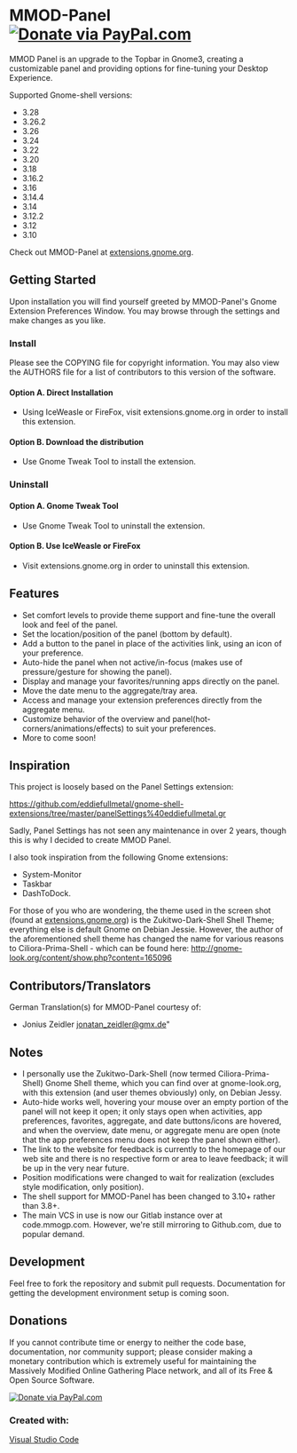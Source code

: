 # MMOD-Panel [![Donate via PayPal.com](https://gitlab.com/mmod/kwaeri-user-experience/raw/master/images/mmod-donate-btn-2.png)](https://www.paypal.com/cgi-bin/webscr?cmd=_s-xclick&hosted_button_id=YUW4CWCAABCU2)

MMOD Panel is an upgrade to the Topbar in Gnome3, creating a customizable panel and providing options for fine-tuning your Desktop Experience.

Supported Gnome-shell versions:

* 3.28
* 3.26.2
* 3.26
* 3.24
* 3.22
* 3.20
* 3.18
* 3.16.2
* 3.16
* 3.14.4
* 3.14
* 3.12.2
* 3.12
* 3.10

Check out MMOD-Panel at [extensions.gnome.org](https://extensions.gnome.org/extension/898/mmod-panel).

## Getting Started

Upon installation you will find yourself greeted by MMOD-Panel's Gnome Extension Preferences Window.  You may browse through the settings and make changes as you like.

### Install

Please see the COPYING file for copyright information. You may also view the AUTHORS file for a list of contributors to this version of the software.

#### Option A. Direct Installation

* Using IceWeasle or FireFox, visit extensions.gnome.org in order to install this extension.

#### Option B. Download the distribution

* Use Gnome Tweak Tool to install the extension.

### Uninstall

#### Option A. Gnome Tweak Tool

* Use Gnome Tweak Tool to uninstall the extension.

#### Option B. Use IceWeasle or FireFox

* Visit extensions.gnome.org in order to uninstall this extension.

## Features

* Set comfort levels to provide theme support and fine-tune the overall look and feel of the panel.
* Set the location/position of the panel (bottom by default).
* Add a button to the panel in place of the activities link, using an icon of your preference.
* Auto-hide the panel when not active/in-focus (makes use of pressure/gesture for showing the panel).
* Display and manage your favorites/running apps directly on the panel.
* Move the date menu to the aggregate/tray area.
* Access and manage your extension preferences directly from the aggregate menu.
* Customize behavior of the overview and panel(hot-corners/animations/effects) to suit your preferences.
* More to come soon!

## Inspiration

This project is loosely based on the Panel Settings extension:

https://github.com/eddiefullmetal/gnome-shell-extensions/tree/master/panelSettings%40eddiefullmetal.gr

Sadly, Panel Settings has not seen any maintenance in over 2 years, though this is why I decided to create MMOD Panel.

I also took inspiration from the following Gnome extensions:

* System-Monitor
* Taskbar
* DashToDock.

For those of you who are wondering, the theme used in the screen shot (found at [extensions.gnome.org](https://extensions.gnome.org/extension/898/mmod-panel)) is the Zukitwo-Dark-Shell Shell Theme; everything else is default Gnome on Debian Jessie. However, the author of the aforementioned shell theme has changed the name for various reasons to Ciliora-Prima-Shell - which can be found here:  http://gnome-look.org/content/show.php?content=165096

## Contributors/Translators

German Translation(s) for MMOD-Panel courtesy of:

* Jonius Zeidler <jonatan_zeidler@gmx.de>"

## Notes

* I personally use the Zukitwo-Dark-Shell (now termed Ciliora-Prima-Shell) Gnome Shell theme, which you can find over at gnome-look.org, with this extension (and user themes obviously) only, on Debian Jessy.
* Auto-hide works well, hovering your mouse over an empty portion of the panel will not keep it open; it only stays open when activities, app preferences, favorites, aggregate, and date buttons/icons are hovered, and when the overview, date menu, or aggregate menu are open (note that the app preferences menu does not keep the panel shown either).
* The link to the website for feedback is currently to the homepage of our web site and there is no respective form or area to leave feedback; it will be up in the very near future.
* Position modifications were changed to wait for realization (excludes style modification, only position).
* The shell support for MMOD-Panel has been changed to 3.10+ rather than 3.8+.
* The main VCS in use is now our Gitlab instance over at code.mmogp.com.  However, we're still mirroring to Github.com, due to popular demand.

## Development

Feel free to fork the repository and submit pull requests.  Documentation for getting the development environment setup is coming soon.

## Donations

If you cannot contribute time or energy to neither the code base, documentation, nor community support; please consider making a monetary contribution which is extremely useful for maintaining the Massively Modified Online Gathering Place network, and all of its Free & Open Source Software.

[![Donate via PayPal.com](https://gitlab.com/mmod/kwaeri-user-experience/raw/master/images/mmod-donate-btn-2.png)](https://www.paypal.com/cgi-bin/webscr?cmd=_s-xclick&hosted_button_id=YUW4CWCAABCU2)

### Created with:

[Visual Studio Code](https://code.visualstudio.com/)

